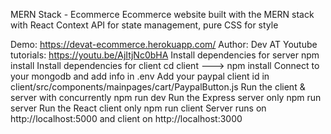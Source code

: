 MERN Stack - Ecommerce
Ecommerce website built with the MERN stack with React Context API for state management, pure CSS for style

Demo: https://devat-ecommerce.herokuapp.com/
Author: Dev AT
Youtube tutorials: https://youtu.be/AjItjNc0bHA
Install dependencies for server
npm install
Install dependencies for client
cd client ---> npm install
Connect to your mongodb and add info in .env
Add your paypal client id in client/src/components/mainpages/cart/PaypalButton.js
Run the client & server with concurrently
npm run dev
Run the Express server only
npm run server
Run the React client only
npm run client
Server runs on http://localhost:5000 and client on http://localhost:3000
